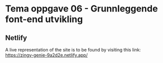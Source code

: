 # Tema oppgave 06 - Grunnleggende font-end utvikling

## Netlify
A live representation of the site is to be found by visiting this link:
https://zingy-genie-9a2d2e.netlify.app/